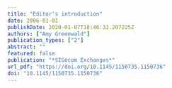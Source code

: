 ```yaml
---
title: "Editor's introduction"
date: 2006-01-01
publishDate: 2020-01-07T18:46:32.207225Z
authors: ["Amy Greenwald"]
publication_types: ["2"]
abstract: ""
featured: false
publication: "*SIGecom Exchanges*"
url_pdf: "https://doi.org/10.1145/1150735.1150736"
doi: "10.1145/1150735.1150736"
---
```


